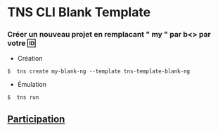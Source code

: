 # TNS CLI Blank Template

### Créer un nouveau projet en remplacant " my " par b<<mon ID>> par votre :id:

* Création

```
$  tns create my-blank-ng --template tns-template-blank-ng
```

* Émulation

```
$  tns run
```

## [Participation](Participation.md)

